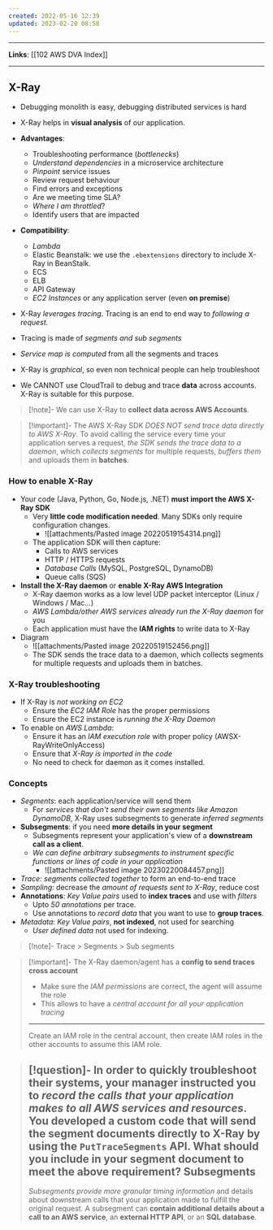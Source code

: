 ```yaml
---
created: 2022-05-16 12:39
updated: 2023-02-20 08:58
---
```

---
**Links**: [[102 AWS DVA Index]]

---
## X-Ray
- Debugging monolith is easy, debugging distributed services is hard
- X-Ray helps in **visual analysis** of our application.
- **Advantages**: 
	- Troubleshooting performance (*bottlenecks*)
	- *Understand dependencies* in a microservice architecture
	- *Pinpoint* service issues
	- Review request behaviour
	- Find errors and exceptions
	- Are we meeting time SLA?
	- *Where I am throttled*?
	- Identify users that are impacted

- **Compatibility**: 
	- *Lambda*
	- Elastic Beanstalk: we use the `.ebextensions` directory to include X-Ray in BeanStalk.
	- ECS
	- ELB
	- API Gateway
	- *EC2 Instances* or any application server (even **on premise**)

- X-Ray *leverages tracing*. Tracing is an end to end way to *following a request.*
- Tracing is made of *segments and sub segments*
- *Service map is computed* from all the segments and traces 
- X-Ray is *graphical*, so even non technical people can help troubleshoot
- We CANNOT use CloudTrail to debug and trace **data** across accounts. X-Ray is suitable for this purpose.

> [!note]- We can use X-Ray to **collect data across AWS Accounts**.

> [!important]- The AWS X-Ray SDK *DOES NOT send trace data directly to AWS X-Ray*. 
> To avoid calling the service every time your application serves a request, *the SDK sends the trace data to a daemon*, which *collects segments* for multiple requests, *buffers them* and uploads them in **batches**.

### How to enable X-Ray
- Your code (Java, Python, Go, Node.js, .NET) **must import the AWS X-Ray SDK**
	- Very **little code modification needed**. Many SDKs only require configuration changes.
		- ![[attachments/Pasted image 20220519154314.png]]
	- The application SDK will then capture:
		- Calls to AWS services
		- HTTP / HTTPS requests
		- *Database Calls* (MySQL, PostgreSQL, DynamoDB)
		- Queue calls (SQS)
- **Install the X-Ray daemon** or **enable X-Ray AWS Integration** 
	- X-Ray daemon works as a low level UDP packet interceptor (Linux / Windows / Mac...)
	- *AWS Lambda/other AWS services already run the X-Ray daemon* for you
	- Each application must have the **lAM rights** to write data to X-Ray
- Diagram
	- ![[attachments/Pasted image 20220519152456.png]]
	- The SDK sends the trace data to a daemon, which collects segments for multiple requests and uploads them in batches.

### X-Ray troubleshooting
- If X-Ray is *not working on EC2*
	- Ensure the *EC2 IAM Role* has the proper permissions
	- Ensure the EC2 instance is *running the X-Ray Daemon*
- To enable on *AWS Lambda*:
	- Ensure it has an *lAM execution role* with proper policy (AWSX-RayWriteOnlyAccess)
	- Ensure that *X-Ray is imported in the code*
	- No need to check for daemon as it comes installed.

### Concepts
- *Segments*: each application/service will send them
	- For *services that don't send their own segments like Amazon DynamoDB*, X-Ray uses subsegments to generate *inferred segments*
- **Subsegments**: if you need **more details in your segment**
	- Subsegments represent your application's view of a **downstream call as a client**.
	- *We can define arbitrary subsegments to instrument specific functions or lines of code in your application*
		- ![[attachments/Pasted image 20230220084457.png]] 
- *Trace*: *segments collected together* to form an end-to-end trace
- *Sampling*: decrease the *amount of requests sent to X-Ray*, reduce cost
- **Annotations**: *Key Value pairs* used to **index traces** and use with *filters*
	- Upto *50 annotations* per trace.
	- Use annotations to *record data* that you want to use to **group traces**. 
- *Metadata*: *Key Value pairs*, **not indexed**, not used for searching
	- *User defined data* not used for indexing.

> [!note]- Trace > Segments > Sub segments

> [!important]- The X-Ray daemon/agent has a **config to send traces cross account**
> - Make sure the *IAM permissions* are correct, the agent will assume the role
> - This allows to have a *central account for all your application tracing*
> ---
> Create an IAM role in the central account, then create IAM roles in the other accounts to assume this IAM role.

> [!question]- In order to quickly troubleshoot their systems, your manager instructed you to *record the calls that your application makes to all AWS services and resources*. You developed a custom code that will send the segment documents directly to X-Ray by using the `PutTraceSegments` API. What should you include in your segment document to meet the above requirement?
> **Subsegments**
> ---
> *Subsegments provide more granular timing information* and details about downstream calls that your application made to fulfill the original request. A subsegment can **contain additional details about a call to an AWS service**, an **external HTTP API**, or an **SQL database**.
